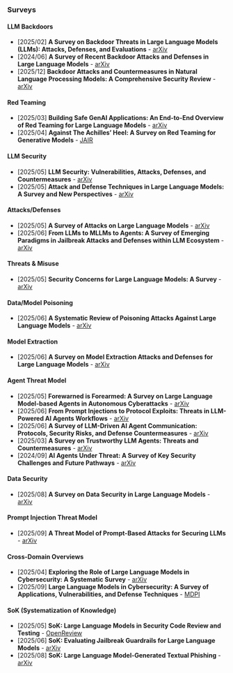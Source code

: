 ### Surveys 

#### LLM Backdoors
- [2025/02] **A Survey on Backdoor Threats in Large Language Models (LLMs): Attacks, Defenses, and Evaluations** - [arXiv](https://arxiv.org/abs/2502.05224)
- [2024/06] **A Survey of Recent Backdoor Attacks and Defenses in Large Language Models** - [arXiv](https://arxiv.org/abs/2406.06852)
- [2025/12] **Backdoor Attacks and Countermeasures in Natural Language Processing Models: A Comprehensive Security Review** - [arXiv](https://arxiv.org/abs/2309.06055)


#### Red Teaming
- [2025/03] **Building Safe GenAI Applications: An End-to-End Overview of Red Teaming for Large Language Models** - [arXiv](https://arxiv.org/abs/2503.01742)
- [2025/04] **Against The Achilles’ Heel: A Survey on Red Teaming for Generative Models** - [JAIR](https://www.jair.org/index.php/jair/article/view/17654)

#### LLM Security
- [2025/05] **LLM Security: Vulnerabilities, Attacks, Defenses, and Countermeasures** - [arXiv](https://arxiv.org/abs/2505.01177)
- [2025/05] **Attack and Defense Techniques in Large Language Models: A Survey and New Perspectives** - [arXiv](https://arxiv.org/abs/2505.00976)

#### Attacks/Defenses
- [2025/05] **A Survey of Attacks on Large Language Models** - [arXiv](https://arxiv.org/abs/2505.12567)
- [2025/06] **From LLMs to MLLMs to Agents: A Survey of Emerging Paradigms in Jailbreak Attacks and Defenses within LLM Ecosystem** - [arXiv](https://arxiv.org/abs/2506.15170)

#### Threats & Misuse
- [2025/05] **Security Concerns for Large Language Models: A Survey** - [arXiv](https://arxiv.org/abs/2505.18889)

#### Data/Model Poisoning
- [2025/06] **A Systematic Review of Poisoning Attacks Against Large Language Models** - [arXiv](https://arxiv.org/abs/2506.06518)

#### Model Extraction
- [2025/06] **A Survey on Model Extraction Attacks and Defenses for Large Language Models** - [arXiv](https://arxiv.org/abs/2506.22521)

#### Agent Threat Model
- [2025/05] **Forewarned is Forearmed: A Survey on Large Language Model-based Agents in Autonomous Cyberattacks** - [arXiv](https://arxiv.org/abs/2505.12786)
- [2025/06] **From Prompt Injections to Protocol Exploits: Threats in LLM-Powered AI Agents Workflows** - [arXiv](https://arxiv.org/abs/2506.23260)
- [2025/06] **A Survey of LLM-Driven AI Agent Communication: Protocols, Security Risks, and Defense Countermeasures** - [arXiv](https://arxiv.org/abs/2506.19676)
- [2025/03] **A Survey on Trustworthy LLM Agents: Threats and Countermeasures** - [arXiv](https://arxiv.org/abs/2503.09648)
- [2024/09] **AI Agents Under Threat: A Survey of Key Security Challenges and Future Pathways** - [arXiv](https://arxiv.org/abs/2406.02630)
  
#### Data Security
- [2025/08] **A Survey on Data Security in Large Language Models** - [arXiv](https://arxiv.org/abs/2508.02312)

#### Prompt Injection Threat Model
- [2025/09] **A Threat Model of Prompt-Based Attacks for Securing LLMs** - [arXiv](https://arxiv.org/abs/2509.04615)

#### Cross-Domain Overviews
- [2025/04] **Exploring the Role of Large Language Models in Cybersecurity: A Systematic Survey** - [arXiv](https://arxiv.org/abs/2504.15622)
- [2025/09] **Large Language Models in Cybersecurity: A Survey of Applications, Vulnerabilities, and Defense Techniques** - [MDPI](https://www.mdpi.com/2673-2688/6/9/216)

#### SoK (Systematization of Knowledge)
- [2025/05] **SoK: Large Language Models in Security Code Review and Testing** - [OpenReview](https://openreview.net/forum?id=hMkoe4C44D)
- [2025/06] **SoK: Evaluating Jailbreak Guardrails for Large Language Models** - [arXiv](https://arxiv.org/abs/2506.10597)
- [2025/08] **SoK: Large Language Model-Generated Textual Phishing** - [arXiv](https://arxiv.org/abs/2508.21457)
